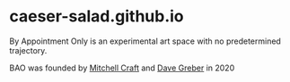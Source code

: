# caeser-salad.github.io

By Appointment Only is an experimental art space with no predetermined trajectory.

BAO was founded by   <a href="https://mitchellcraft.net/">Mitchell Craft</a> and <a href="https://www.thesculpted.com/">Dave Greber</a> in 2020</h3>
